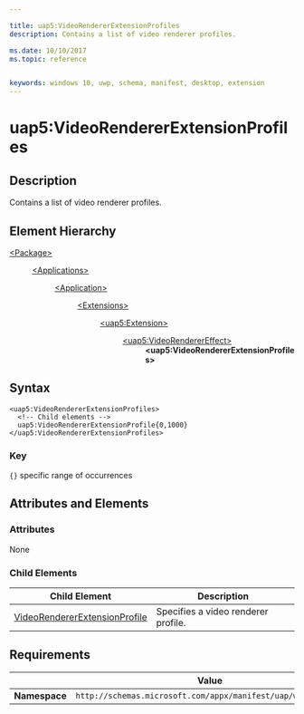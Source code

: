 ```yaml
---

title: uap5:VideoRendererExtensionProfiles
description: Contains a list of video renderer profiles.

ms.date: 10/10/2017
ms.topic: reference


keywords: windows 10, uwp, schema, manifest, desktop, extension 
---
```


# uap5:VideoRendererExtensionProfiles

## Description
Contains a list of video renderer profiles.

## Element Hierarchy
<dl>
<dt><a href="element-package.md">&lt;Package&gt;</a></dt>
<dd>
<dl>
<dt><a href="element-applications.md">&lt;Applications&gt;</a></dt>
<dd>
<dl>
<dt><a href="element-application.md">&lt;Application&gt;</a></dt>
<dd>
<dl>
<dt><a href="element-1-extensions.md">&lt;Extensions&gt;</a></dt>
<dd>
<dl>
<dt><a href="element-uap5-extension.md">&lt;uap5:Extension&gt;</a></dt>
<dd>
<dl>
<dt><a href="element-uap5-VideoRendererEffect.md">&lt;uap5:VideoRendererEffect&gt;</a></dt>
<dd><b>&lt;uap5:VideoRendererExtensionProfiles&gt;</b></dd>
</dl>
</dd>
</dl>
</dd>
</dl>
</dd>
</dl>
</dd>
</dl>
</dd>
</dl>

## Syntax
```syntax
<uap5:VideoRendererExtensionProfiles>   
  <!-- Child elements -->
  uap5:VideoRendererExtensionProfile{0,1000}
</uap5:VideoRendererExtensionProfiles>
```

### Key
`{}` specific range of occurrences

## Attributes and Elements

### Attributes
None


### Child Elements

| Child Element | Description |
|---------------|-------------|
| [VideoRendererExtensionProfile](element-uap5-VideoRendererExtensionProfile.md) | Specifies a video renderer profile. |


## Requirements

|   | Value |
|--|--|
| **Namespace** | `http://schemas.microsoft.com/appx/manifest/uap/windows10/5` |
